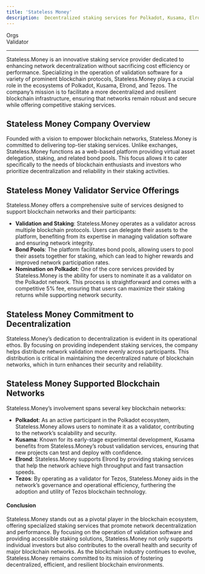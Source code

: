 ```yaml
---
title: 'Stateless Money'
description:  Decentralized staking services for Polkadot, Kusama, Elrond, and Tezos. Maximize returns with Stateless.Money’s secure validation solutions.
---
```

Orgs  
 Validator  


------------------------------------------------------------------------------------

Stateless.Money is an innovative staking service provider dedicated to enhancing network decentralization without sacrificing cost efficiency or performance. Specializing in the operation of validation software for a variety of prominent blockchain protocols, Stateless.Money plays a crucial role in the ecosystems of Polkadot, Kusama, Elrond, and Tezos. The company’s mission is to facilitate a more decentralized and resilient blockchain infrastructure, ensuring that networks remain robust and secure while offering competitive staking services.

Stateless Money Company Overview
--------------------------------

Founded with a vision to empower blockchain networks, Stateless.Money is committed to delivering top-tier staking services. Unlike exchanges, Stateless.Money functions as a web-based platform providing virtual asset delegation, staking, and related bond pools. This focus allows it to cater specifically to the needs of blockchain enthusiasts and investors who prioritize decentralization and reliability in their staking activities.

Stateless Money Validator Service Offerings
-------------------------------------------

Stateless.Money offers a comprehensive suite of services designed to support blockchain networks and their participants:

- **Validation and Staking**: Stateless.Money operates as a validator across multiple blockchain protocols. Users can delegate their assets to the platform, benefiting from its expertise in managing validation software and ensuring network integrity.
- **Bond Pools**: The platform facilitates bond pools, allowing users to pool their assets together for staking, which can lead to higher rewards and improved network participation rates.
- **Nomination on Polkadot**: One of the core services provided by Stateless.Money is the ability for users to nominate it as a validator on the Polkadot network. This process is straightforward and comes with a competitive 5% fee, ensuring that users can maximize their staking returns while supporting network security.

Stateless Money Commitment to Decentralization
----------------------------------------------

Stateless.Money’s dedication to decentralization is evident in its operational ethos. By focusing on providing independent staking services, the company helps distribute network validation more evenly across participants. This distribution is critical in maintaining the decentralized nature of blockchain networks, which in turn enhances their security and reliability.

Stateless Money Supported Blockchain Networks
---------------------------------------------

Stateless.Money’s involvement spans several key blockchain networks:

- **Polkadot**: As an active participant in the Polkadot ecosystem, Stateless.Money allows users to nominate it as a validator, contributing to the network’s scalability and security.
- **Kusama**: Known for its early-stage experimental development, Kusama benefits from Stateless.Money’s robust validation services, ensuring that new projects can test and deploy with confidence.
- **Elrond**: Stateless.Money supports Elrond by providing staking services that help the network achieve high throughput and fast transaction speeds.
- **Tezos**: By operating as a validator for Tezos, Stateless.Money aids in the network’s governance and operational efficiency, furthering the adoption and utility of Tezos blockchain technology.

#### Conclusion

Stateless.Money stands out as a pivotal player in the blockchain ecosystem, offering specialized staking services that promote network decentralization and performance. By focusing on the operation of validation software and providing accessible staking solutions, Stateless.Money not only supports individual investors but also contributes to the overall health and security of major blockchain networks. As the blockchain industry continues to evolve, Stateless.Money remains committed to its mission of fostering decentralized, efficient, and resilient blockchain environments.
